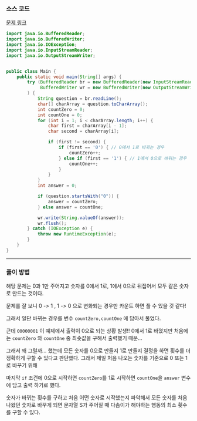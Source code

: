 ### 소스 코드

[문제 링크](https://www.acmicpc.net/problem/1439)

```java
import java.io.BufferedReader;
import java.io.BufferedWriter;
import java.io.IOException;
import java.io.InputStreamReader;
import java.io.OutputStreamWriter;


public class Main {
    public static void main(String[] args) {
        try (BufferedReader br = new BufferedReader(new InputStreamReader(System.in));
             BufferedWriter wr = new BufferedWriter(new OutputStreamWriter(System.out))
        ) {
            String question = br.readLine();
            char[] charArray = question.toCharArray();
            int countZero = 0;
            int countOne = 0;
            for (int i = 1; i < charArray.length; i++) {
                char first = charArray[i - 1];
                char second = charArray[i];

                if (first != second) {
                    if (first == '0') { // 0에서 1로 바뀌는 경우
                        countZero++;
                    } else if (first == '1') { // 1에서 0으로 바뀌는 경우
                        countOne++;
                    }
                }
            }
            int answer = 0;

            if (question.startsWith("0")) {
                answer = countZero;
            } else answer = countOne;

            wr.write(String.valueOf(answer));
            wr.flush();
        } catch (IOException e) {
            throw new RuntimeException(e);
        }
    }
}
```

---

### 풀이 방법

해당 문제는 0과 1만 주어지고 숫자를 0에서 1로, 1에서 0으로 뒤집어서 모두 같은 숫자로 만드는 것이다.

문제를 잘 보니 0 -> 1 , 1 -> 0 으로 변화되는 경우만 카운트 하면 풀 수 있을 것 같다!

그래서 일단 바뀌는 경우를 변수 `countZero,countOne` 에 담아서 풀었다.

근데 `00000001` 이 예제에서 출력이 0으로 되는 상황 발생!! 0에서 1로 바꼈지만 처음에는 `countZero` 와 `countOne` 중 최솟값을 구해서 출력했기 때문...

그래서 왜 그럴까... 했는데 모든 숫자를 0으로 만들지 1로 만들지 결정을 하면 횟수를 더 정확하게 구할 수 있다고 판단했다. 그래서 제일 처음 나오는 숫자를 기준으로 0 또는 1로 바꾸기 위해

마지막 `if` 조건에 0으로 시작하면 `countZero`를 1로 시작하면 `countOne`을 `answer` 변수에 담고 출력 하기로 했다.

숫자가 바뀌는 횟수를 구하고 처음 어떤 숫자로 시작했는지 파악해서 모든 숫자를 처음 나왔던 숫자로 바꾸게 되면 문자열 S가 주어질 때 다솜이가 해야하는 행동의 최소 횟수를 구할 수 있다.
